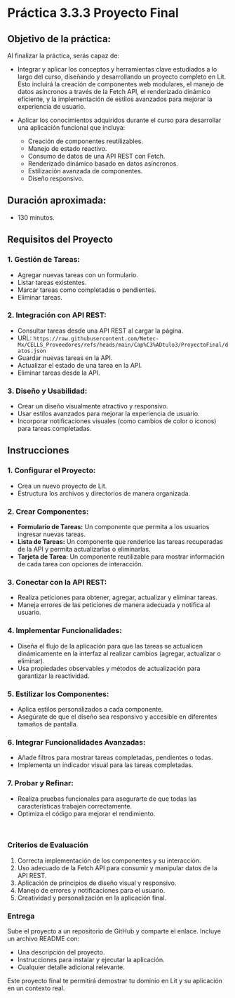 # Práctica 3.3.3 Proyecto Final

## Objetivo de la práctica:
Al finalizar la práctica, serás capaz de:

- Integrar y aplicar los conceptos y herramientas clave estudiados a lo largo del curso, diseñando y desarrollando un proyecto completo en Lit. Esto incluirá la creación de componentes web modulares, el manejo de datos asíncronos a través de la Fetch API, el renderizado dinámico eficiente, y la implementación de estilos avanzados para mejorar la experiencia de usuario.

- Aplicar los conocimientos adquiridos durante el curso para desarrollar una aplicación funcional que incluya:
    - Creación de componentes reutilizables.
    - Manejo de estado reactivo.
    - Consumo de datos de una API REST con Fetch.
    - Renderizado dinámico basado en datos asíncronos.
    - Estilización avanzada de componentes.
    - Diseño responsivo.


## Duración aproximada:
- 130 minutos.


## **Requisitos del Proyecto**

### 1. **Gestión de Tareas:**
   - Agregar nuevas tareas con un formulario.
   - Listar tareas existentes.
   - Marcar tareas como completadas o pendientes.
   - Eliminar tareas.

### 2. **Integración con API REST:**
   - Consultar tareas desde una API REST al cargar la página.
   - URL: `https://raw.githubusercontent.com/Netec-Mx/CELLS_Proveedores/refs/heads/main/Cap%C3%ADtulo3/ProyectoFinal/datos.json`
   - Guardar nuevas tareas en la API.
   - Actualizar el estado de una tarea en la API.
   - Eliminar tareas desde la API.

### 3. **Diseño y Usabilidad:**
   - Crear un diseño visualmente atractivo y responsivo.
   - Usar estilos avanzados para mejorar la experiencia de usuario.
   - Incorporar notificaciones visuales (como cambios de color o iconos) para tareas completadas.


## **Instrucciones**

### 1. **Configurar el Proyecto:**
   - Crea un nuevo proyecto de Lit.
   - Estructura los archivos y directorios de manera organizada.

### 2. **Crear Componentes:**
   - **Formulario de Tareas:** Un componente que permita a los usuarios ingresar nuevas tareas.
   - **Lista de Tareas:** Un componente que renderice las tareas recuperadas de la API y permita actualizarlas o eliminarlas.
   - **Tarjeta de Tarea:** Un componente reutilizable para mostrar información de cada tarea con opciones de interacción.

### 3. **Conectar con la API REST:**
   - Realiza peticiones para obtener, agregar, actualizar y eliminar tareas.
   - Maneja errores de las peticiones de manera adecuada y notifica al usuario.

### 4. **Implementar Funcionalidades:**
   - Diseña el flujo de la aplicación para que las tareas se actualicen dinámicamente en la interfaz al realizar cambios (agregar, actualizar o eliminar).
   - Usa propiedades observables y métodos de actualización para garantizar la reactividad.

### 5. **Estilizar los Componentes:**
   - Aplica estilos personalizados a cada componente.
   - Asegúrate de que el diseño sea responsivo y accesible en diferentes tamaños de pantalla.

### 6. **Integrar Funcionalidades Avanzadas:**
   - Añade filtros para mostrar tareas completadas, pendientes o todas.
   - Implementa un indicador visual para las tareas completadas.

### 7. **Probar y Refinar:**
   - Realiza pruebas funcionales para asegurarte de que todas las características trabajen correctamente.
   - Optimiza el código para mejorar el rendimiento.

<br/>

### **Criterios de Evaluación**
1. Correcta implementación de los componentes y su interacción.
2. Uso adecuado de la Fetch API para consumir y manipular datos de la API REST.
3. Aplicación de principios de diseño visual y responsivo.
4. Manejo de errores y notificaciones para el usuario.
5. Creatividad y personalización en la aplicación final.

### **Entrega**
Sube el proyecto a un repositorio de GitHub y comparte el enlace. Incluye un archivo README con:
- Una descripción del proyecto.
- Instrucciones para instalar y ejecutar la aplicación.
- Cualquier detalle adicional relevante.

Este proyecto final te permitirá demostrar tu dominio en Lit y su aplicación en un contexto real.
